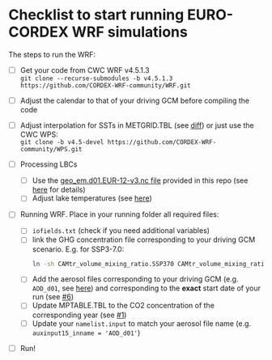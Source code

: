 # Checklist to start running EURO-CORDEX WRF simulations

The steps to run the WRF:

 - [ ] Get your code from CWC WRF v4.5.1.3 \
```git clone --recurse-submodules -b v4.5.1.3  https://github.com/CORDEX-WRF-community/WRF.git```

 - [ ] Adjust the calendar to that of your driving GCM before compiling the code
 
 - [ ] Adjust interpolation for SSTs in METGRID.TBL (see [diff](https://github.com/CORDEX-WRF-community/WPS/compare/master..v4.5-devel)) or just use the CWC WPS: \
 ```git clone -b v4.5-devel https://github.com/CORDEX-WRF-community/WPS.git```  
 
 - [ ] Processing LBCs

   - [ ] Use the [geo_em.d01.EUR-12-v3.nc file](https://meteo.unican.es/work/josipa/euro-cordex-cmip6/static_data/geo_em.d01.EUR-12-v3.nc) provided in this repo (see [here](./static_data) for details)
   - [ ] Adjust lake temperatures (see [here](https://github.com/CORDEX-WRF-community/euro-cordex-cmip6/pull/5))   

 - [ ] Running WRF. Place in your running folder all required files:

   - [ ] `iofields.txt` (check if you need additional variables)
   - [ ] link the GHG concentration file corresponding to your driving GCM scenario. E.g. for SSP3-7.0:
     ```bash
     ln -sh CAMtr_volume_mixing_ratio.SSP370 CAMtr_volume_mixing_ratio```
   - [ ] Add the aerosol files corresponding to your driving GCM (e.g. `AOD_d01`, see [here](https://github.com/AEI-CORDyS/aerosols4wrf)) and corresponding to the **exact** start date of your run (see [#6](https://github.com/CORDEX-WRF-community/euro-cordex-cmip6/issues/6))
   - [ ] Update MPTABLE.TBL to the CO2 concentration of the corresponding year (see [#1](https://github.com/CORDEX-WRF-community/euro-cordex-cmip6/issues/1))
   - [ ] Update your `namelist.input` to match your aerosol file name (e.g. `auxinput15_inname = 'AOD_d01'`)
       
- [ ] Run!
